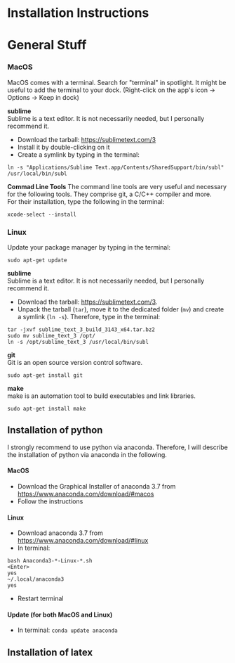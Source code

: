 # Installation Instructions

# General Stuff

### MacOS
MacOS comes with a terminal. 
Search for "terminal" in spotlight. 
It might be useful to add the terminal to your dock.
(Right-click on the app's icon -> Options -> Keep in dock)

__sublime__  
Sublime is a text editor.
It is not necessarily needed, but I personally recommend it.   
* Download the tarball: https://sublimetext.com/3
* Install it by double-clicking on it
* Create a symlink by typing in the terminal:
```
ln -s "Applications/Sublime Text.app/Contents/SharedSupport/bin/subl" /usr/local/bin/subl
```

__Commad Line Tools__ 
The command line tools are very useful and necessary for the following tools. 
They comprise git, a C/C++ compiler and more.  
For their installation, type the following in the terminal:
```
xcode-select --install
```


### Linux

Update your package manager by typing in the terminal:
```
sudo apt-get update
```

__sublime__  
Sublime is a text editor.
It is not necessarily needed, but I personally recommend it.   
* Download the tarball: https://sublimetext.com/3. 
* Unpack the tarball (`tar`), move it to the dedicated folder (`mv`) and create a symlink (`ln -s`). 
Therefore, type in the terminal:
```
tar -jxvf sublime_text_3_build_3143_x64.tar.bz2
sudo mv sublime_text_3 /opt/
ln -s /opt/sublime_text_3 /usr/local/bin/subl
```

__git__  
Git is an open source version control software.
```
sudo apt-get install git
```

__make__  
make is an automation tool to build executables and link libraries.
```
sudo apt-get install make
```


## Installation of python
I strongly recommend to use python via anaconda. Therefore, I will describe the installation of python via anaconda in the following.

#### MacOS
-	Download the Graphical Installer of anaconda 3.7 from https://www.anaconda.com/download/#macos
-	Follow the instructions

#### Linux
-	Download anaconda 3.7 from https://www.anaconda.com/download/#linux
-	In terminal:

```
bash Anaconda3-*-Linux-*.sh
<Enter>
yes
~/.local/anaconda3
yes
```
-	Restart terminal

#### Update (for both MacOS and Linux)
-	In terminal:
`conda update anaconda`
 

## Installation of latex

